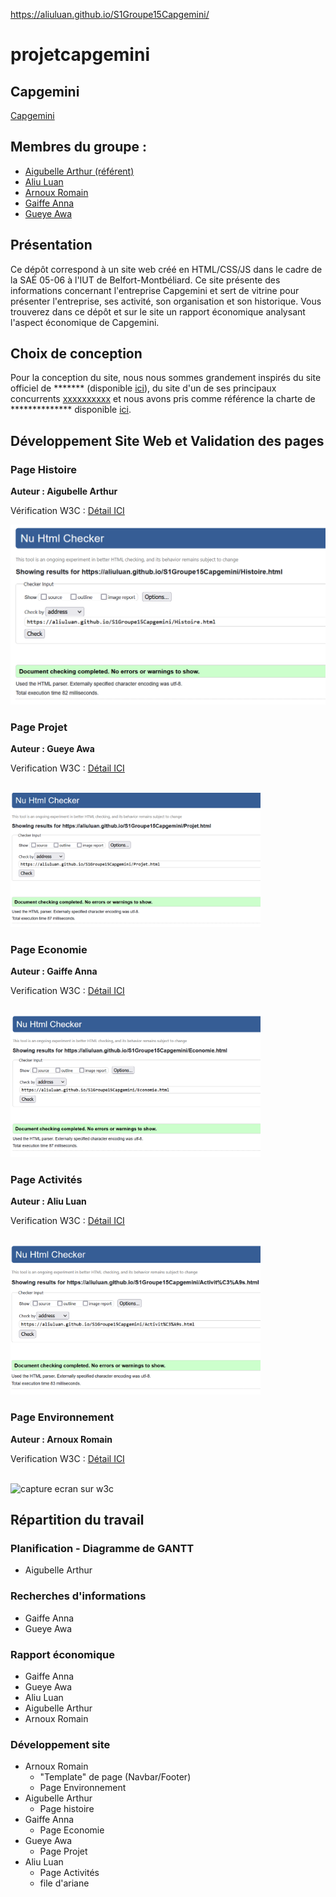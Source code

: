 https://aliuluan.github.io/S1Groupe15Capgemini/
# projetcapgemini 

## Capgemini    

[Capgemini](https://aliuluan.github.io/S1Groupe15Capgemini/)

## Membres du groupe :

- [Aigubelle Arthur (référent)](mailto:arthur.aigubelle@edu.univ-fcomte.fr?subject=SAE_1_05_06)  
- [Aliu Luan](mailto:luan.aliu@edu.univ-fcomte.fr?subject=SAE_1_05_06)   
- [Arnoux Romain](mailto:romain.arnoux02@edu.univ-fcomte.fr?subject=SAE_1_05_06)
- [Gaiffe Anna](mailto:anna.gaiffe@edu.univ-fcomte.fr?subject=SAE_1_05_06)   
- [Gueye Awa](mailto:awa.gueye@edu.univ-fcomte.fr?subject=SAE_1_05_06)  


## Présentation 

Ce dépôt correspond à un site web créé en HTML/CSS/JS dans le cadre de la SAÉ 05-06 à l'IUT de Belfort-Montbéliard. Ce site présente des informations concernant l'entreprise Capgemini et sert de vitrine pour présenter l'entreprise, ses activité, son organisation et son historique. Vous trouverez dans ce dépôt et sur le site un rapport économique analysant l'aspect économique de Capgemini. 

## Choix de conception  

Pour la conception du site, nous nous sommes grandement inspirés du site officiel de ******* (disponible [ici](https://www.entreprise.com/fr-fr/)), du site d'un de ses principaux concurrents [xxxxxxxxxx](https://www.entreprise2.fr/) et nous avons pris comme référence la charte de ************** disponible [ici](doc/charte_graphique.pdf).    


## Développement Site Web et Validation des pages

### Page Histoire

**Auteur : Aigubelle Arthur**  

Vérification W3C : [Détail ICI]([https://validator.w3.org/nu/?doc=https%3A%2F%2Faliuluan.github.io%2FS1Groupe15Capgemini%2FHistoire.html])


<img src="img/W3C_histoire.png" style="width=400px" alt="capture ecran sur w3c">


<!--  style="width=400px" ne fonctionne pas -->

### Page Projet

**Auteur : Gueye Awa**  

Verification W3C : [Détail ICI](https://validator.w3.org/nu/?doc=https%3A%2F%2Faliuluan.github.io%2FS1Groupe15Capgemini%2FProjet.html)

<br>
<img src="img/W3C_projet.png" width="400px" alt="capture ecran sur w3c">

### Page Economie

**Auteur : Gaiffe Anna**  

Verification W3C : [Détail ICI](https://validator.w3.org/nu/?doc=https%3A%2F%2Faliuluan.github.io%2FS1Groupe15Capgemini%2FEconomie.html)

<br>
<img src="img/W3C_economie.png" width="400px" alt="capture ecran sur w3c">

### Page Activités

**Auteur : Aliu Luan**  

Verification W3C : [Détail ICI](https://validator.w3.org/nu/?doc=https%3A%2F%2Faliuluan.github.io%2FS1Groupe15Capgemini%2FActivit%25C3%25A9s.html)

<br>
<img src="img/W3C_activites.png" width="400px" alt="capture ecran sur w3c">

### Page Environnement

**Auteur : Arnoux Romain**  

Verification W3C : [Détail ICI]()

<br>
<img src="img/" width="400px" alt="capture ecran sur w3c">


## Répartition du travail

### Planification - Diagramme de GANTT

- Aigubelle Arthur

### Recherches d'informations

- Gaiffe Anna
- Gueye Awa


### Rapport économique

- Gaiffe Anna
- Gueye Awa
- Aliu Luan
- Aigubelle Arthur
- Arnoux Romain

### Développement site

- Arnoux Romain
  - "Template" de page (Navbar/Footer)
  - Page Environnement
- Aigubelle Arthur
  - Page histoire
- Gaiffe Anna
  - Page Economie
- Gueye Awa
  - Page Projet
- Aliu Luan
  - Page Activités
  - file d'ariane 



